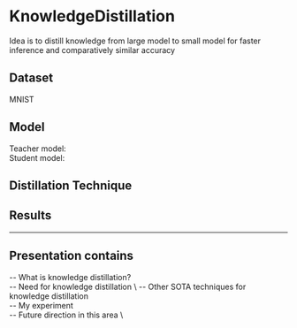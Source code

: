 # KnowledgeDistillation
Idea is to distill knowledge from large model to small model for faster inference and comparatively similar accuracy 

## Dataset
MNIST 

## Model 
Teacher model: \
Student model: 

## Distillation Technique 

## Results 


----------------------------------------------
 ## Presentation contains 
 -- What is knowledge distillation? \
 -- Need for knowledge distillation \ 
 -- Other SOTA techniques for knowledge distillation \
 -- My experiment \
 -- Future direction in this area \

